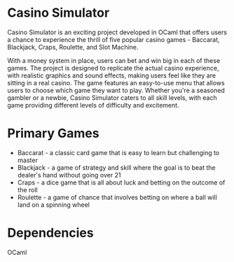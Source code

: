# Casino Simulator
Casino Simulator is an exciting project developed in OCaml that offers users a chance to experience the thrill of five popular casino games - Baccarat, Blackjack, Craps, Roulette, and Slot Machine. 

With a money system in place, users can bet and win big in each of these games. The project is designed to replicate the actual casino experience, with realistic graphics and sound effects, making users feel like they are sitting in a real casino. The game features an easy-to-use menu that allows users to choose which game they want to play. Whether you're a seasoned gambler or a newbie, Casino Simulator caters to all skill levels, with each game providing different levels of difficulty and excitement.

# Primary Games
- Baccarat - a classic card game that is easy to learn but challenging to master
- Blackjack - a game of strategy and skill where the goal is to beat the dealer's hand without going over 21
- Craps - a dice game that is all about luck and betting on the outcome of the roll
- Roulette - a game of chance that involves betting on where a ball will land on a spinning wheel

# Dependencies
OCaml




